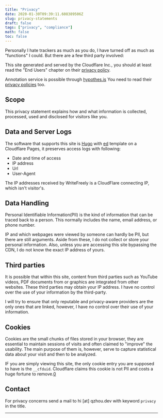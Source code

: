 ```yaml
---
title: "Privacy"
date: 2020-01-30T09:39:11.608389506Z
slug: privacy-statements
draft: false
tags: ["privacy", "compliance"]
math: false
toc: false
---
```


Personally I hate trackers as much as you do, I have turned off as much as "functions" I could. But there are a few third party involved:

This site generated and served by the Cloudflare Inc., you should at least read the "End Users" chapter on their [privacy policy](https://www.cloudflare.com/privacypolicy/).

Annotation service is possible through [hypothes.is](https://web.hypothes.is/privacy/) You need to read their [privacy policies](https://web.hypothes.is/privacy/) too.



## Scope

This privacy statement explains how and what information is collected, processed, used and disclosed for visitors like you.

## Data and Server Logs

The software that supports this site is [Hugo](https://gohugo.io/) with [ed](https://github.com/sergeyklay/gohugo-theme-ed) template on a Cloudflare Pages, it preserves access logs with following:

- Date and time of access 
- IP address
- Url
- User-Agent

The IP addresses received by WriteFreely is a CloudFlare connecting IP, which isn't visitor's.

## Data Handling

Personal Identifiable Information(PII) is the kind of information that can be traced back to a person. This normally includes the name, email address, or phone number. 

IP and which webpages were viewed by someone can hardly be PII, but there are still arguments. Aside from these, I do not collect or store your personal information. Also, unless you are accessing this site bypassing the CDN, I do not know the exact IP address of yours.

## Third parties

It is possible that within this site, content from third parties such as YouTube videos, PDF documents from or graphics are integrated from other websites. These third parties may obtain your IP address. I have no control over the use of your information by the third-party.

I will try to ensure that only reputable and privacy-aware providers are the only ones that are linked, however, I have no control over their use of your information.

## Cookies

Cookies are the small chunks of files stored in your browser, they are essential to maintain sessions of visits and often claimed to "improve" the usability. The main purpose of them is, however, serve to capture statistical data about your visit and then to be analyzed.

IF you are simply viewing this site, the only cookie entry you are supposed to have is the `__cfduid`. Cloudflare claims this cookie is not PII and costs a huge fortune to remove.[0] 

## Contact
For privacy concerns send a mail to hi [at] qzhou.dev with keyword `privacy` in the title.

----
[0]: https://support.cloudflare.com/hc/en-us/articles/200170156-What-does-the-Cloudflare-cfduid-cookie-do-#12345682
